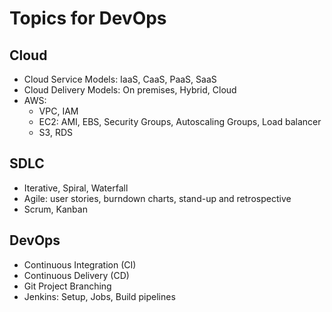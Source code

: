 # Topics for DevOps

## Cloud
* Cloud Service Models: IaaS, CaaS, PaaS, SaaS
* Cloud Delivery Models: On premises, Hybrid, Cloud
* AWS:
    * VPC, IAM
    * EC2: AMI, EBS, Security Groups, Autoscaling Groups, Load balancer
    * S3, RDS

## SDLC
* Iterative, Spiral, Waterfall
* Agile: user stories, burndown charts, stand-up and retrospective
* Scrum, Kanban 

## DevOps
* Continuous Integration (CI)
* Continuous Delivery (CD)
* Git Project Branching
* Jenkins: Setup, Jobs, Build pipelines